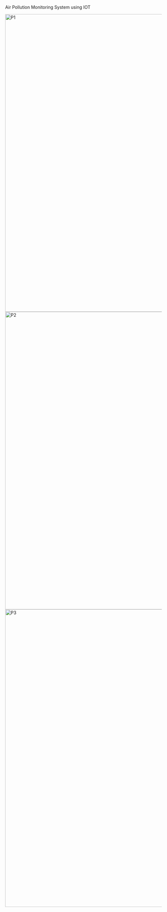 Air Pollution Monitoring System using IOT

<img width="956" alt="P1" src="https://github.com/AtturuKeerthiReddy/Air-pollution-monitoring-system-/assets/139037413/e11905b6-5b7f-4e32-b16e-7d37d7d8b6d1">
<img width="956" alt="P2" src="https://github.com/AtturuKeerthiReddy/Air-pollution-monitoring-system-/assets/139037413/e726591f-7cb5-4150-9020-98c21687803f">
<img width="956" alt="P3" src="https://github.com/AtturuKeerthiReddy/Air-pollution-monitoring-system-/assets/139037413/112b3aee-0843-4e86-aa50-f3f13c89e9ff">


